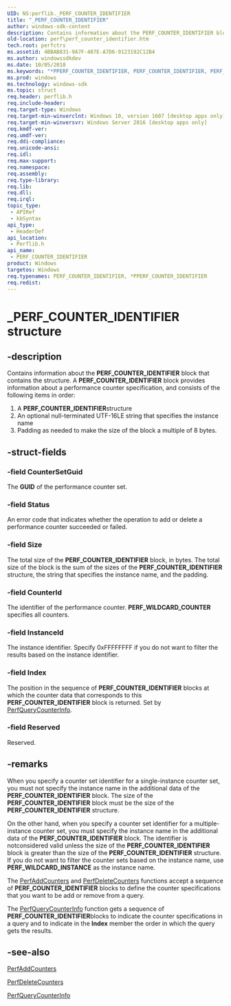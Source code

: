 ```yaml
---
UID: NS:perflib._PERF_COUNTER_IDENTIFIER
title: "_PERF_COUNTER_IDENTIFIER"
author: windows-sdk-content
description: Contains information about the PERF_COUNTER_IDENTIFIER block that contains the structure.
old-location: perf\perf_counter_identifier.htm
tech.root: perfctrs
ms.assetid: 4BBAB831-9A7F-407E-A7D6-9123192C12B4
ms.author: windowssdkdev
ms.date: 10/05/2018
ms.keywords: "*PPERF_COUNTER_IDENTIFIER, PERF_COUNTER_IDENTIFIER, PERF_COUNTER_IDENTIFIER structure [Perf], PPERF_COUNTER_IDENTIFIER, PPERF_COUNTER_IDENTIFIER structure pointer [Perf], _PERF_COUNTER_IDENTIFIER, perf.perf_counter_identifier, perflib/PERF_COUNTER_IDENTIFIER, perflib/PPERF_COUNTER_IDENTIFIER"
ms.prod: windows
ms.technology: windows-sdk
ms.topic: struct
req.header: perflib.h
req.include-header: 
req.target-type: Windows
req.target-min-winverclnt: Windows 10, version 1607 [desktop apps only]
req.target-min-winversvr: Windows Server 2016 [desktop apps only]
req.kmdf-ver: 
req.umdf-ver: 
req.ddi-compliance: 
req.unicode-ansi: 
req.idl: 
req.max-support: 
req.namespace: 
req.assembly: 
req.type-library: 
req.lib: 
req.dll: 
req.irql: 
topic_type:
 - APIRef
 - kbSyntax
api_type:
 - HeaderDef
api_location:
 - Perflib.h
api_name:
 - PERF_COUNTER_IDENTIFIER
product: Windows
targetos: Windows
req.typenames: PERF_COUNTER_IDENTIFIER, *PPERF_COUNTER_IDENTIFIER
req.redist: 
---
```


# _PERF_COUNTER_IDENTIFIER structure


## -description


Contains information about the <b>PERF_COUNTER_IDENTIFIER</b> block that contains the structure. A <b>PERF_COUNTER_IDENTIFIER</b> block provides information about a performance counter specification, and consists of the following items in order: <ol>
<li>A <b>PERF_COUNTER_IDENTIFIER</b>structure</li>
<li>An optional null-terminated UTF-16LE string that specifies the instance name</li>
<li>Padding as needed to make the size of the block  a multiple of 8 bytes. </li>
</ol>



## -struct-fields




### -field CounterSetGuid

The <b>GUID</b> of the performance counter set.


### -field Status

An error code  that indicates whether the operation to add or delete a performance counter succeeded or failed.


### -field Size

The total size of the <b>PERF_COUNTER_IDENTIFIER</b> block, in bytes. The total size of the block is the sum of the sizes of the <b>PERF_COUNTER_IDENTIFIER</b> structure, the string that specifies the instance name, and the padding.


### -field CounterId

The identifier of the performance counter. <b>PERF_WILDCARD_COUNTER</b> specifies  all counters.


### -field InstanceId

The instance identifier. Specify 0xFFFFFFFF if you do  not want to filter the results based on the instance identifier.


### -field Index

The position in the sequence of <b>PERF_COUNTER_IDENTIFIER</b> blocks at which the counter data that corresponds to this <b>PERF_COUNTER_IDENTIFIER</b> block is returned. Set by <a href="https://msdn.microsoft.com/42CAB98C-4525-499D-BA11-731A666E112D">PerfQueryCounterInfo</a>.


### -field Reserved

Reserved.


## -remarks



When you specify a counter set identifier for a single-instance counter set, you must not specify the
instance name in the additional data of the <b>PERF_COUNTER_IDENTIFIER</b> block. The size of the <b>PERF_COUNTER_IDENTIFIER</b> block must be the size of the <b>PERF_COUNTER_IDENTIFIER</b> structure.

On the other hand, when you specify a counter set identifier for a multiple-instance counter set, you must specify the instance name in the additional data of the <b>PERF_COUNTER_IDENTIFIER</b> block. The identifier is notconsidered valid unless the size of
the <b>PERF_COUNTER_IDENTIFIER</b> block is greater than the  size of the <b>PERF_COUNTER_IDENTIFIER</b> structure. If you do not want
to filter the counter sets based on the instance name, use <b>PERF_WILDCARD_INSTANCE</b> as the instance
name.

The <a href="https://msdn.microsoft.com/FC66E794-EF13-47BB-A704-735924363310">PerfAddCounters</a> and <a href="https://msdn.microsoft.com/330CA041-41CA-4C48-B88B-C48A0143505E">PerfDeleteCounters</a> functions accept a sequence of
<b>PERF_COUNTER_IDENTIFIER</b> blocks to define the counter specifications that you want to be
add or remove from a query.

The <a href="https://msdn.microsoft.com/42CAB98C-4525-499D-BA11-731A666E112D">PerfQueryCounterInfo</a> function gets a sequence of <b>PERF_COUNTER_IDENTIFIER</b>blocks to indicate the counter specifications in a query and to indicate in the <b>Index</b> member the
order in which the  query gets the results.




## -see-also




<a href="https://msdn.microsoft.com/FC66E794-EF13-47BB-A704-735924363310">PerfAddCounters</a>



<a href="https://msdn.microsoft.com/330CA041-41CA-4C48-B88B-C48A0143505E">PerfDeleteCounters</a>



<a href="https://msdn.microsoft.com/42CAB98C-4525-499D-BA11-731A666E112D">PerfQueryCounterInfo</a>
 

 


